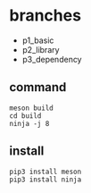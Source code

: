 # branches
- p1_basic
- p2_library
- p3_dependency

## command
```
meson build
cd build
ninja -j 8
```
## install
```
pip3 install meson
pip3 install ninja
```